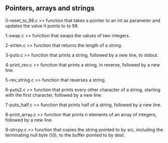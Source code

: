 ## Pointers, arrays and strings

0-reset_to_98.c >> function that takes a pointer to an int as parameter and updates the value it points to to 98.

1-swap.c >> function that swaps the values of two integers.

2-strlen.c >> function that returns the length of a string.

3-puts.c >> function that prints a string, followed by a new line, to stdout.

4-print_rev.c >> function that prints a string, in reverse, followed by a new line.

5-rev_string.c >> function that reverses a string.

6-puts2.c >> function that prints every other character of a string, starting with the first character, followed by a new line.

7-puts_half.c >> function that prints half of a string, followed by a new line.

8-print_array.c >> function that prints n elements of an array of integers, followed by a new line.

9-strcpy.c >> function that copies the string pointed to by src, including the terminating null byte (\0), to the buffer pointed to by dest.